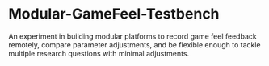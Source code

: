 # Modular-GameFeel-Testbench
An experiment in building modular platforms to record game feel feedback remotely, compare parameter adjustments, and be flexible enough to tackle multiple research questions with minimal adjustments.
